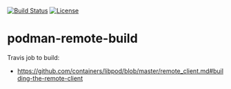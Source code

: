 [![Build Status](https://travis-ci.org/garethahealy/podman-remote-build.svg?branch=master)](https://travis-ci.org/garethahealy/podman-remote-build)
[![License](https://img.shields.io/hexpm/l/plug.svg?maxAge=2592000)]()

# podman-remote-build
Travis job to build:
- https://github.com/containers/libpod/blob/master/remote_client.md#building-the-remote-client
